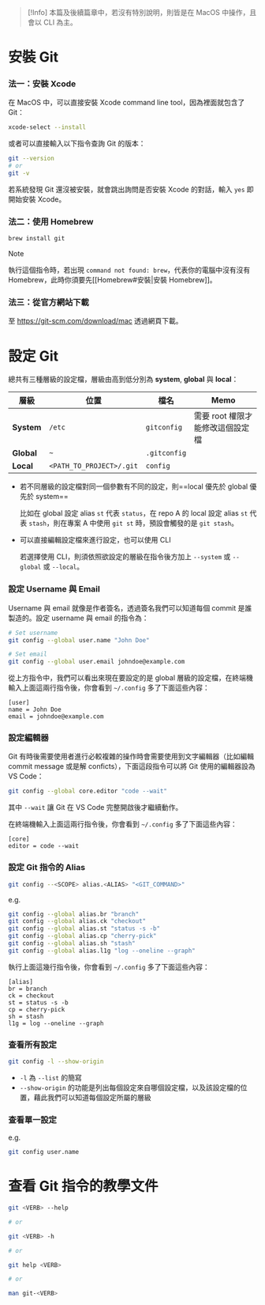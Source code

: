 > [!Info]
> 本篇及後續篇章中，若沒有特別說明，則皆是在 MacOS 中操作，且會以 CLI 為主。

# 安裝 Git

### 法一：安裝 Xcode

在 MacOS 中，可以直接安裝 Xcode command line tool，因為裡面就包含了 Git：

```bash
xcode-select --install
```

或者可以直接輸入以下指令查詢 Git 的版本：

```bash
git --version
# or
git -v
```

若系統發現 Git 還沒被安裝，就會跳出詢問是否安裝 Xcode 的對話，輸入 `yes` 即開始安裝 Xcode。

### 法二：使用 Homebrew

```bash
brew install git
```

>[!Note]
>執行這個指令時，若出現 `command not found: brew`，代表你的電腦中沒有沒有 Homebrew，此時你須要先[[Homebrew#安裝|安裝 Homebrew]]。

### 法三：從官方網站下載

至 <https://git-scm.com/download/mac> 透過網頁下載。

# 設定 Git

總共有三種層級的設定檔，層級由高到低分別為 **system**, **global** 與 **local**：

|層級|位置|檔名|Memo|
|---|---|---|---|
|**System**|`/etc`|`gitconfig`|需要 root 權限才能修改這個設定檔|
|**Global**|`~`|`.gitconfig`||
|**Local**|`<PATH_TO_PROJECT>/.git`|`config`||

- 若不同層級的設定檔對同一個參數有不同的設定，則==local 優先於 global 優先於 system==

    比如在 global 設定 alias `st` 代表 `status`，在 repo A 的 local 設定 alias `st` 代表 `stash`，則在專案 A 中使用 `git st` 時，預設會觸發的是 `git stash`。 

- 可以直接編輯設定檔來進行設定，也可以使用 CLI

    若選擇使用 CLI，則須依照欲設定的層級在指令後方加上 `--system` 或 `--global` 或 `--local`。

### 設定 Username 與 Email

Username 與 email 就像是作者簽名，透過簽名我們可以知道每個 commit 是誰製造的。設定 username 與 email 的指令為：

```bash
# Set username
git config --global user.name "John Doe"

# Set email
git config --global user.email johndoe@example.com
```

從上方指令中，我們可以看出來現在要設定的是 global 層級的設定檔，在終端機輸入上面這兩行指令後，你會看到 `~/.config` 多了下面這些內容：

```properties
[user]
name = John Doe
email = johndoe@example.com
```

### 設定編輯器

Git 有時後需要使用者進行必較複雜的操作時會需要使用到文字編輯器（比如編輯 commit message 或是解 conficts），下面這段指令可以將 Git 使用的編輯器設為 VS Code：

```bash
git config --global core.editor "code --wait"
```

其中 `--wait` 讓 Git 在 VS Code 完整開啟後才繼續動作。

在終端機輸入上面這兩行指令後，你會看到 `~/.config` 多了下面這些內容：

```properties
[core]
editor = code --wait
```

### 設定 Git 指令的 Alias

```sh
git config --<SCOPE> alias.<ALIAS> "<GIT_COMMAND>"
```

e.g.

```bash
git config --global alias.br "branch"
git config --global alias.ck "checkout"
git config --global alias.st "status -s -b"
git config --global alias.cp "cherry-pick"
git config --global alias.sh "stash"
git config --global alias.l1g "log --oneline --graph"
```

執行上面這幾行指令後，你會看到 `~/.config` 多了下面這些內容：

```properties
[alias]
br = branch
ck = checkout
st = status -s -b
cp = cherry-pick
sh = stash
l1g = log --oneline --graph
```

### 查看所有設定

```bash
git config -l --show-origin
```

- `-l` 為 `--list` 的簡寫
- `--show-origin` 的功能是列出每個設定來自哪個設定檔，以及該設定檔的位置，藉此我們可以知道每個設定所屬的層級

### 查看單一設定

e.g.

```bash
git config user.name
```

# 查看 Git 指令的教學文件

```sh
git <VERB> --help

# or

git <VERB> -h

# or

git help <VERB>

# or

man git-<VERB>
```
